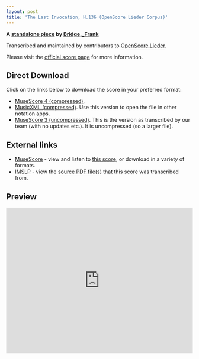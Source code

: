 ```yaml
---
layout: post
title: 'The Last Invocation, H.136 (OpenScore Lieder Corpus)'
---
```


__A [standalone piece](https://fourscoreandmore.org/openscore/lieder/Bridge,_Frank/_/) by [Bridge,_Frank](https://fourscoreandmore.org/openscore/lieder/Bridge,_Frank)__

Transcribed and maintained by contributors to [OpenScore Lieder].

Please visit the [official score page] for more information.

[official score page]: https://musescore.com/openscore-lieder-corpus/scores/6478017
[OpenScore Lieder]: https://musescore.com/openscore-lieder-corpus

## Direct Download

Click on the links below to download the score in your preferred format:
- [MuseScore 4 (compressed)](https://github.com/openscore/lieder/blob/main/scores/Bridge,_Frank/_/The_Last_Invocation,_H.136/lc6478017.mscz?raw=true).
- [MusicXML (compressed)](https://github.com/openscore/lieder/blob/main/scores/Bridge,_Frank/_/The_Last_Invocation,_H.136/lc6478017.mxl?raw=true). Use this version to open the file in other notation apps.
- [MuseScore 3 (uncompressed)](https://github.com/openscore/lieder/blob/main/scores/Bridge,_Frank/_/The_Last_Invocation,_H.136/lc6478017.mscx?raw=true). This is the version as transcribed by our team (with no updates etc.). It is uncompressed (so a larger file).

## External links

- [MuseScore] - view and listen to [this score][MuseScore], or download in a variety of formats.
- [IMSLP] - view the [source PDF file(s)][IMSLP] that this score was transcribed from.

[MuseScore]: https://musescore.com/score/6478017
[IMSLP]: https://imslp.org/wiki/Special:ReverseLookup/212404 

## Preview

<iframe width="100%" height="394" src="https://musescore.com/openscore-lieder-corpus/scores/6478017/embed" frameborder="0" allowfullscreen allow="autoplay; fullscreen"></iframe>
